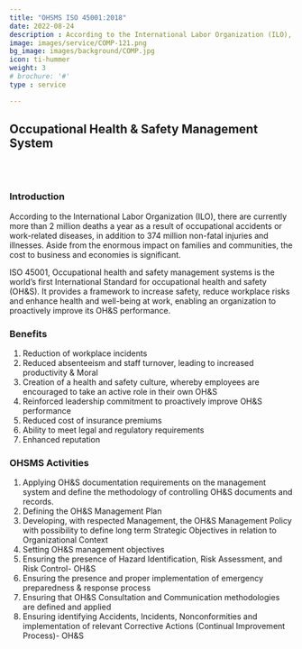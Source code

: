 ```yaml
---
title: "OHSMS ISO 45001:2018"
date: 2022-08-24
description : According to the International Labor Organization (ILO), there are currently more than 2 million deaths a year as a result of occupational accidents or work-related diseases, in addition to 374 million non-fatal injuries and illnesses. Aside from the enormous impact on families and communities, the cost to business and economies is significant. ISO 45001, Occupational health and safety management systems is the world’s first International Standard for occupational health and safety (OH&S). It provides a framework to increase safety, reduce workplace risks and enhance health and well-being at work, enabling an organization to proactively improve its OH&S performance.
image: images/service/COMP-121.png
bg_image: images/background/COMP.jpg
icon: ti-hummer
weight: 3
# brochure: '#'
type : service

---
```


## Occupational Health & Safety Management System
<pre>


</pre>

### Introduction
According to the International Labor Organization (ILO), there are currently more than 2 million deaths a year as a result of occupational accidents or work-related diseases, in addition to 374 million non-fatal injuries and illnesses. Aside from the enormous impact on families and communities, the cost to business and economies is significant.

ISO 45001, Occupational health and safety management systems is the world’s first International Standard for occupational health and safety (OH&S). It provides a framework to increase safety, reduce workplace risks and enhance health and well-being at work, enabling an organization to proactively improve its OH&S performance.

### Benefits
1. Reduction of workplace incidents
2. Reduced absenteeism and staff turnover, leading to increased productivity & Moral
3. Creation of a health and safety culture, whereby employees are encouraged to take an active role in their own OH&S
4. Reinforced leadership commitment to proactively improve OH&S performance
5. Reduced cost of insurance premiums
6. Ability to meet legal and regulatory requirements
7. Enhanced reputation 

### OHSMS Activities
1. Applying OH&S documentation requirements on the management system and define the methodology of controlling OH&S documents and records.
2. Defining the OH&S Management Plan
3. Developing, with respected Management, the OH&S Management Policy with possibility to define long term Strategic Objectives in relation to Organizational Context
4. Setting OH&S management objectives
5. Ensuring the presence of Hazard Identification, Risk Assessment, and Risk Control- OH&S
6. Ensuring the presence and proper implementation of emergency preparedness & response process
7. Ensuring that OH&S Consultation and Communication methodologies are defined and applied
8. Ensuring identifying Accidents, Incidents, Nonconformities and implementation of relevant Corrective Actions (Continual Improvement Process)- OH&S


